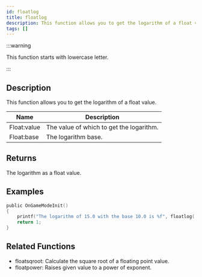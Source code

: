 ```yaml
---
id: floatlog
title: floatlog
description: This function allows you to get the logarithm of a float value.
tags: []
---
```


:::warning

This function starts with lowercase letter.

:::

## Description

This function allows you to get the logarithm of a float value.

| Name        | Description                              |
| ----------- | ---------------------------------------- |
| Float:value | The value of which to get the logarithm. |
| Float:base  | The logarithm base.                      |

## Returns

The logarithm as a float value.

## Examples

```c
public OnGameModeInit()
{
    printf("The logarithm of 15.0 with the base 10.0 is %f", floatlog( 15.0, 10.0 ));
    return 1;
}
```

## Related Functions

- floatsqroot: Calculate the square root of a floating point value.
- floatpower: Raises given value to a power of exponent.
